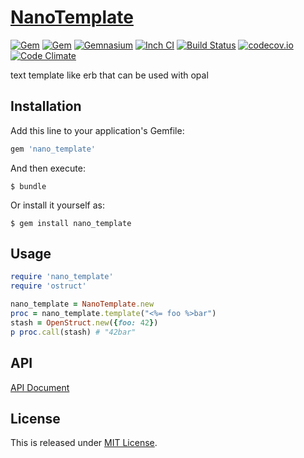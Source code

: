 # [NanoTemplate](https://github.com/Narazaka/nano_template)

[![Gem](https://img.shields.io/gem/v/nano_template.svg)](https://rubygems.org/gems/nano_template)
[![Gem](https://img.shields.io/gem/dtv/nano_template.svg)](https://rubygems.org/gems/nano_template)
[![Gemnasium](https://gemnasium.com/Narazaka/nano_template.svg)](https://gemnasium.com/Narazaka/nano_template)
[![Inch CI](http://inch-ci.org/github/Narazaka/nano_template.svg)](http://inch-ci.org/github/Narazaka/nano_template)
[![Build Status](https://travis-ci.org/Narazaka/nano_template.svg)](https://travis-ci.org/Narazaka/nano_template)
[![codecov.io](https://codecov.io/github/Narazaka/nano_template/coverage.svg?branch=master)](https://codecov.io/github/Narazaka/nano_template?branch=master)
[![Code Climate](https://codeclimate.com/github/Narazaka/nano_template/badges/gpa.svg)](https://codeclimate.com/github/Narazaka/nano_template)

text template like erb that can be used with opal

## Installation

Add this line to your application's Gemfile:

```ruby
gem 'nano_template'
```

And then execute:

    $ bundle

Or install it yourself as:

    $ gem install nano_template

## Usage

```ruby
require 'nano_template'
require 'ostruct'

nano_template = NanoTemplate.new
proc = nano_template.template("<%= foo %>bar")
stash = OpenStruct.new({foo: 42})
p proc.call(stash) # "42bar"
```

## API

[API Document](http://www.rubydoc.info/github/Narazaka/nano_template)

## License

This is released under [MIT License](http://narazaka.net/license/MIT?2016).
